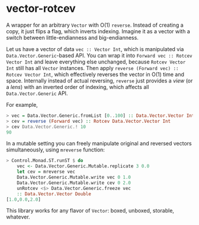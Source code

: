 # vector-rotcev

A wrapper for an arbitrary `Vector` with O(1) `reverse`. Instead of creating a copy, it just flips a flag, which inverts indexing. Imagine it as a vector with a switch between little-endianness and big-endianness.

Let us have a vector of data `vec :: Vector Int`, which is manipulated via `Data.Vector.Generic`-based API. You can wrap it into `Forward vec :: Rotcev Vector Int` and leave everything else unchanged, because `Rotcev Vector Int` still has all `Vector` instances. Then apply `reverse (Forward vec) :: Rotcev Vector Int`, which effectively reverses the vector in O(1) time and space. Internally instead of actual reversing, `reverse` just provides a _view_ (or a _lens_) with an inverted order of indexing, which affects all `Data.Vector.Generic` API.

For example,

```haskell
> vec = Data.Vector.Generic.fromList [0..100] :: Data.Vector.Vector Int
> cev = reverse (Forward vec) :: Rotcev Data.Vector.Vector Int
> cev Data.Vector.Generic.! 10
90
```

In a mutable setting you can freely manipulate original and reversed vectors simultaneously, using `mreverse` function:

```haskell
> Control.Monad.ST.runST $ do
    vec <- Data.Vector.Generic.Mutable.replicate 3 0.0
    let cev = mreverse vec
    Data.Vector.Generic.Mutable.write vec 0 1.0
    Data.Vector.Generic.Mutable.write cev 0 2.0
    unRotcev <$> Data.Vector.Generic.freeze vec
    :: Data.Vector.Vector Double
[1.0,0.0,2.0]
```

This library works for any flavor of `Vector`: boxed, unboxed, storable, whatever.
